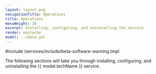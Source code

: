 ```yaml
---
layout: layout.pug
navigationTitle: Operations
title: Operations
menuWeight: 30
excerpt: Installing, configuring, and uninstalling the service
render: mustache
model: ../data.yml
---
```


#include /services/include/beta-software-warning.tmpl

The following sections will take you through installing, configuring, and uninstalling the {{ model.techName }} service.
